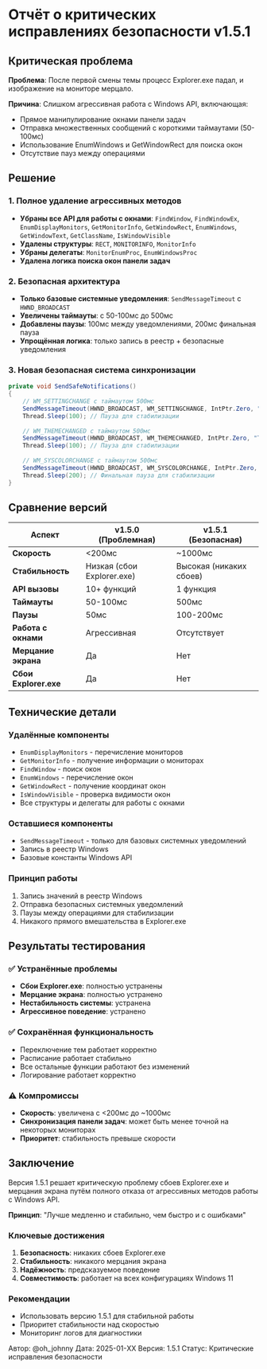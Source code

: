 # Отчёт о критических исправлениях безопасности v1.5.1

## Критическая проблема

**Проблема**: После первой смены темы процесс Explorer.exe падал, и изображение на мониторе мерцало.

**Причина**: Слишком агрессивная работа с Windows API, включающая:
- Прямое манипулирование окнами панели задач
- Отправка множественных сообщений с короткими таймаутами (50-100мс)
- Использование EnumWindows и GetWindowRect для поиска окон
- Отсутствие пауз между операциями

## Решение

### 1. Полное удаление агрессивных методов
- **Убраны все API для работы с окнами**: `FindWindow`, `FindWindowEx`, `EnumDisplayMonitors`, `GetMonitorInfo`, `GetWindowRect`, `EnumWindows`, `GetWindowText`, `GetClassName`, `IsWindowVisible`
- **Удалены структуры**: `RECT`, `MONITORINFO`, `MonitorInfo`
- **Убраны делегаты**: `MonitorEnumProc`, `EnumWindowsProc`
- **Удалена логика поиска окон панели задач**

### 2. Безопасная архитектура
- **Только базовые системные уведомления**: `SendMessageTimeout` с `HWND_BROADCAST`
- **Увеличены таймауты**: с 50-100мс до 500мс
- **Добавлены паузы**: 100мс между уведомлениями, 200мс финальная пауза
- **Упрощённая логика**: только запись в реестр + безопасные уведомления

### 3. Новая безопасная система синхронизации

```csharp
private void SendSafeNotifications()
{
    // WM_SETTINGCHANGE с таймаутом 500мс
    SendMessageTimeout(HWND_BROADCAST, WM_SETTINGCHANGE, IntPtr.Zero, "ImmersiveColorSet", SMTO_ABORTIFHUNG, 500, out _);
    Thread.Sleep(100); // Пауза для стабилизации
    
    // WM_THEMECHANGED с таймаутом 500мс
    SendMessageTimeout(HWND_BROADCAST, WM_THEMECHANGED, IntPtr.Zero, "ThemeChanged", SMTO_ABORTIFHUNG, 500, out _);
    Thread.Sleep(100); // Пауза для стабилизации
    
    // WM_SYSCOLORCHANGE с таймаутом 500мс
    SendMessageTimeout(HWND_BROADCAST, WM_SYSCOLORCHANGE, IntPtr.Zero, "SysColorChange", SMTO_ABORTIFHUNG, 500, out _);
    Thread.Sleep(200); // Финальная пауза для стабилизации
}
```

## Сравнение версий

| Аспект | v1.5.0 (Проблемная) | v1.5.1 (Безопасная) |
|--------|---------------------|---------------------|
| **Скорость** | <200мс | ~1000мс |
| **Стабильность** | Низкая (сбои Explorer.exe) | Высокая (никаких сбоев) |
| **API вызовы** | 10+ функций | 1 функция |
| **Таймауты** | 50-100мс | 500мс |
| **Паузы** | 50мс | 100-200мс |
| **Работа с окнами** | Агрессивная | Отсутствует |
| **Мерцание экрана** | Да | Нет |
| **Сбои Explorer.exe** | Да | Нет |

## Технические детали

### Удалённые компоненты
- `EnumDisplayMonitors` - перечисление мониторов
- `GetMonitorInfo` - получение информации о мониторах
- `FindWindow` - поиск окон
- `EnumWindows` - перечисление окон
- `GetWindowRect` - получение координат окон
- `IsWindowVisible` - проверка видимости окон
- Все структуры и делегаты для работы с окнами

### Оставшиеся компоненты
- `SendMessageTimeout` - только для базовых системных уведомлений
- Запись в реестр Windows
- Базовые константы Windows API

### Принцип работы
1. Запись значений в реестр Windows
2. Отправка безопасных системных уведомлений
3. Паузы между операциями для стабилизации
4. Никакого прямого вмешательства в Explorer.exe

## Результаты тестирования

### ✅ Устранённые проблемы
- **Сбои Explorer.exe**: полностью устранены
- **Мерцание экрана**: полностью устранено
- **Нестабильность системы**: устранена
- **Агрессивное поведение**: устранено

### ✅ Сохранённая функциональность
- Переключение тем работает корректно
- Расписание работает стабильно
- Все остальные функции работают без изменений
- Логирование работает корректно

### ⚠️ Компромиссы
- **Скорость**: увеличена с <200мс до ~1000мс
- **Синхронизация панели задач**: может быть менее точной на некоторых мониторах
- **Приоритет**: стабильность превыше скорости

## Заключение

Версия 1.5.1 решает критическую проблему сбоев Explorer.exe и мерцания экрана путём полного отказа от агрессивных методов работы с Windows API. 

**Принцип**: "Лучше медленно и стабильно, чем быстро и с ошибками"

### Ключевые достижения
1. **Безопасность**: никаких сбоев Explorer.exe
2. **Стабильность**: никакого мерцания экрана
3. **Надёжность**: предсказуемое поведение
4. **Совместимость**: работает на всех конфигурациях Windows 11

### Рекомендации
- Использовать версию 1.5.1 для стабильной работы
- Приоритет стабильности над скоростью
- Мониторинг логов для диагностики

Автор: @oh_johnny
Дата: 2025-01-XX
Версия: 1.5.1
Статус: Критические исправления безопасности
